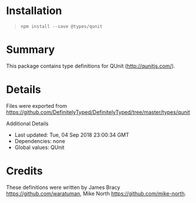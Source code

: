 # Installation
> `npm install --save @types/qunit`

# Summary
This package contains type definitions for QUnit (http://qunitjs.com/).

# Details
Files were exported from https://github.com/DefinitelyTyped/DefinitelyTyped/tree/master/types/qunit

Additional Details
 * Last updated: Tue, 04 Sep 2018 23:00:34 GMT
 * Dependencies: none
 * Global values: QUnit

# Credits
These definitions were written by James Bracy <https://github.com/waratuman>, Mike North <https://github.com/mike-north>.
